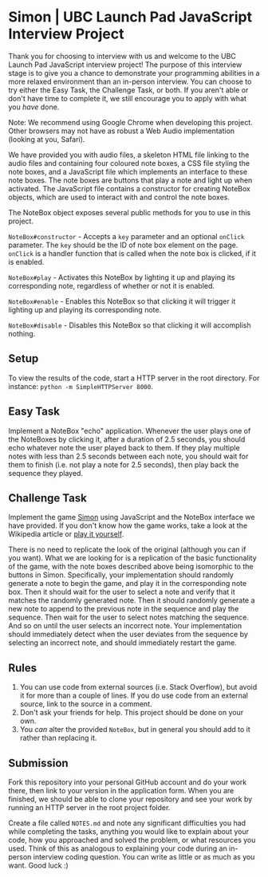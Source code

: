 # Simon | UBC Launch Pad JavaScript Interview Project

Thank you for choosing to interview with us and welcome to the UBC Launch Pad JavaScript interview project! The purpose of this interview stage is to give you a chance to demonstrate your programming abilities in a more relaxed environment than an in-person interview. You can choose to try either the Easy Task, the Challenge Task, or both. If you aren't able or don't have time to complete it, we still encourage you to apply with what you _have_ done.

Note: We recommend using Google Chrome when developing this project. Other browsers may not have as robust a Web Audio implementation (looking at you, Safari).

We have provided you with audio files, a skeleton HTML file linking to the audio files and containing four coloured note boxes, a CSS file styling the note boxes, and a JavaScript file which implements an interface to these note boxes. The note boxes are buttons that play a note and light up when activated. The JavaScript file contains a constructor for creating NoteBox objects, which are used to interact with and control the note boxes.

The NoteBox object exposes several public methods for you to use in this project.

`NoteBox#constructor` - Accepts a `key` parameter and an optional `onClick` parameter. The `key` should be the ID of note box element on the page. `onClick` is a handler function that is called when the note box is clicked, if it is enabled.

`NoteBox#play` - Activates this NoteBox by lighting it up and playing its corresponding note, regardless of whether or not it is enabled.

`NoteBox#enable` - Enables this NoteBox so that clicking it will trigger it lighting up and playing its corresponding note.

`NoteBox#disable` - Disables this NoteBox so that clicking it will accomplish nothing.

## Setup

To view the results of the code, start a HTTP server in the root directory. For instance: `python -m SimpleHTTPServer 8000`.

## Easy Task

Implement a NoteBox "echo" application. Whenever the user plays one of the NoteBoxes by clicking it, after a duration of 2.5 seconds, you should echo whatever note the user played back to them. If they play multiple notes with less than 2.5 seconds between each note, you should wait for them to finish (i.e. not play a note for 2.5 seconds), then play back the sequence they played.

## Challenge Task

Implement the game [Simon](https://en.wikipedia.org/wiki/Simon_(game)) using JavaScript and the NoteBox interface we have provided. If you don't know how the game works, take a look at the Wikipedia article or [play it yourself](http://www.kidsmathgamesonline.com/memory/simon.html).

There is no need to replicate the look of the original (although you can if you want). What we are looking for is a replication of the basic functionality of the game, with the note boxes described above being isomorphic to the buttons in Simon. Specifically, your implementation should randomly generate a note to begin the game, and play it in the corresponding note box. Then it should wait for the user to select a note and verify that it matches the randomly generated note. Then it should randomly generate a new note to append to the previous note in the sequence and play the sequence. Then wait for the user to select notes matching the sequence. And so on until the user selects an incorrect note. Your implementation should immediately detect when the user deviates from the sequence by selecting an incorrect note, and should immediately restart the game.

## Rules

1. You can use code from external sources (i.e. Stack Overflow), but avoid it for more than a couple of lines. If you do use code from an external source, link to the source in a comment.
2. Don't ask your friends for help. This project should be done on your own.
3. You _can_ alter the provided `NoteBox`, but in general you should add to it rather than replacing it.

## Submission

Fork this repository into your personal GitHub account and do your work there, then link to your version in the application form. When you are finished, we should be able to clone your repository and see your work by running an HTTP server in the root project folder.

Create a file called `NOTES.md` and note any significant difficulties you had while completing the tasks, anything you would like to explain about your code, how you approached and solved the problem, or what resources you used. Think of this as analogous to explaining your code during an in-person interview coding question. You can write as little or as much as you want. Good luck :)
